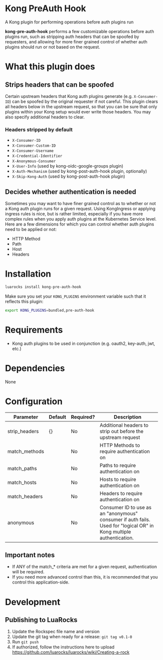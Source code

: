 # Kong PreAuth Hook
A Kong plugin for performing operations before auth plugins run

**kong-pre-auth-hook** performs a few customizable operations before auth plugins run, such as stripping auth headers
that can be spoofed by requesters, and allowing for more finer grained control of whether auth plugins should run
or not based on the request.

# What this plugin does
## Strips headers that can be spoofed
Certain upstream headers that Kong auth plugins generate (e.g. `X-Consumer-ID`) can be spoofed by the original 
requester if not careful. This plugin clears all headers below in the upstream request, so that you can be sure that 
only plugins within your Kong setup would ever write those headers. You may also specify additional headers to clear.

### Headers stripped by default
* `X-Consumer-ID`
* `X-Consumer-Custom-ID`
* `X-Consumer-Username`
* `X-Credential-Identifier`
* `X-Anonymous-Consumer`
* `X-User-Info` (used by kong-oidc-google-groups plugin)
* `X-Auth-Mechanism` (used by kong-post-auth-hook plugin, optionally)
* `X-Skip-Kong-Auth` (used by kong-post-auth-hook plugin)

## Decides whether authentication is needed
Sometimes you may want to have finer grained control as to whether or not a Kong auth plugin runs for a given request. Using
KongIngress or applying ingress rules is nice, but is rather limited, especially if you have more complex rules when 
you apply auth plugins at the Kubernetes Service level. Here are a few dimensions for which you can control whether 
auth plugins need to be applied or not: 

* HTTP Method
* Path
* Host
* Headers

# Installation

```bash
luarocks install kong-pre-auth-hook
```

Make sure you set your `KONG_PLUGINS` environment variable such that it reflects this plugin:

```bash
export KONG_PLUGINS=bundled,pre-auth-hook
```

# Requirements
* Kong auth plugins to be used in conjunction (e.g. oauth2, key-auth, jwt, etc.)

# Dependencies
None

# Configuration

| Parameter     | Default | Required? | Description                                                                                                         |
|---------------|---------|-----------|---------------------------------------------------------------------------------------------------------------------|
| strip_headers | {}      | No        | Additional headers to strip out before the upstream request                                                         |
| match_methods |         | No        | HTTP Methods to require authentication on                                                                           |
| match_paths   |         | No        | Paths to require authentication on                                                                                  |
| match_hosts   |         | No        | Hosts to require authentication on                                                                                  |
| match_headers |         | No        | Headers to require authentication on                                                                                |
| anonymous     |         | No        | Consumer ID to use as an "anonymous" consumer if auth fails. Used for "logical OR" in Kong multiple authentication. |

## Important notes
* If ANY of the match_* criteria are met for a given request, authentication will be required. 
* If you need more advanced control than this, it is recommended that you control this application-side.

# Development
## Publishing to LuaRocks
1. Update the Rockspec file name and version 
2. Update the git tag when ready for a release: `git tag v0.1-0`
3. Run `git push`
4. If authorized, follow the instructions here to upload https://github.com/luarocks/luarocks/wiki/Creating-a-rock